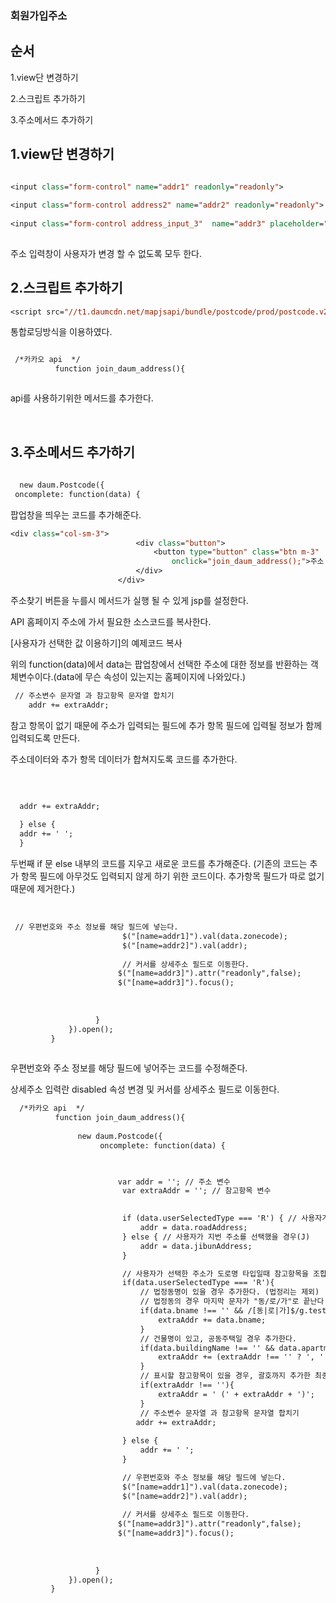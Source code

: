 ### 회원가입주소

순서
---
1.view단 변경하기

2.스크립트 추가하기

3.주소메서드 추가하기


1.view단 변경하기
---


```jsp

<input class="form-control" name="addr1" readonly="readonly">
										
<input class="form-control address2" name="addr2" readonly="readonly">
								
<input class="form-control address_input_3"  name="addr3" placeholder="상세주소를 입력하세요" >
								
```

주소 입력창이 사용자가 변경 할 수 없도록 모두 한다.



2.스크립트 추가하기
---

```jsp
<script src="//t1.daumcdn.net/mapjsapi/bundle/postcode/prod/postcode.v2.js"></script>
```

통합로딩방식을 이용하였다.


```jsp

 /*카카오 api  */
		  function join_daum_address(){



```

api를 사용하기위한 메서드를 추가한다.


&nbsp; 



3.주소메서드 추가하기
---

```jsp
			   
  new daum.Postcode({
 oncomplete: function(data) {


```
팝업창을 띄우는 코드를 추가해준다.


```jsp
<div class="col-sm-3">
							<div class="button">
								<button type="button" class="btn m-3"
									onclick="join_daum_address();">주소 찾기</button>
							</div>
						</div>
```
주소찾기 버튼을 누를시 메서드가 실행 될 수 있게 jsp를 설정한다.



API 홈페이지 주소에 가서 필요한 소스코드를 복사한다.

[사용자가 선택한 값 이용하기]의 예제코드 복사

위의 function(data)에서 data는 팝업창에서 선택한 주소에 대한 정보를 반환하는 객체변수이다.(data에 무슨 속성이 있는지는 홈페이지에 나와있다.)




```jsp      
 // 주소변수 문자열 과 참고항목 문자열 합치기 
	addr += extraAddr;
```
참고 항목이 없기 때문에 주소가 입력되는 필드에 추가 항목 필드에 입력될 정보가 함께 입력되도록 만든다. 

주소데이터와 추가 항목 데이터가 합쳐지도록 코드를 추가한다. 


&nbsp; 


```jsp

  addr += extraAddr;
		                 
  } else {
  addr += ' ';
  }

```
두번째 if 문 else 내부의 코드를 지우고 새로운 코드를 추가해준다. (기존의 코드는 추가 항목 필드에 아무것도 입력되지 않게 하기 위한 코드이다. 추가항목 필드가 따로 없기 때문에 제거한다.)


&nbsp; 

```jsp
 // 우편번호와 주소 정보를 해당 필드에 넣는다.
		                 $("[name=addr1]").val(data.zonecode);
		                 $("[name=addr2]").val(addr);
		                 
		                 // 커서를 상세주소 필드로 이동한다.
		          		$("[name=addr3]").attr("readonly",false);
		          		$("[name=addr3]").focus();  
			        	
		
			        	
			       }
		     }).open();
		 }
	

```

우편번호와 주소 정보를  해당 필드에 넣어주는 코드를 수정해준다.

상세주소 입력란 disabled 속성 변경 및 커서를 상세주소 필드로 이동한다.


```jsp
  /*카카오 api  */
		  function join_daum_address(){
			   
			   new daum.Postcode({
			        oncomplete: function(data) {


			       	
		  	    		var addr = ''; // 주소 변수
		                 var extraAddr = ''; // 참고항목 변수

		            
		                 if (data.userSelectedType === 'R') { // 사용자가 도로명 주소를 선택했을 경우
		                     addr = data.roadAddress;
		                 } else { // 사용자가 지번 주소를 선택했을 경우(J)
		                     addr = data.jibunAddress;
		                 }

		                 // 사용자가 선택한 주소가 도로명 타입일때 참고항목을 조합한다.
		                 if(data.userSelectedType === 'R'){
		                     // 법정동명이 있을 경우 추가한다. (법정리는 제외)
		                     // 법정동의 경우 마지막 문자가 "동/로/가"로 끝난다.
		                     if(data.bname !== '' && /[동|로|가]$/g.test(data.bname)){
		                         extraAddr += data.bname;
		                     }
		                     // 건물명이 있고, 공동주택일 경우 추가한다.
		                     if(data.buildingName !== '' && data.apartment === 'Y'){
		                         extraAddr += (extraAddr !== '' ? ', ' + data.buildingName : data.buildingName);
		                     }
		                     // 표시할 참고항목이 있을 경우, 괄호까지 추가한 최종 문자열을 만든다.
		                     if(extraAddr !== ''){
		                         extraAddr = ' (' + extraAddr + ')';
		                     }
		                     // 주소변수 문자열 과 참고항목 문자열 합치기 
		                    addr += extraAddr;
		                 
		                 } else {
		                     addr += ' ';
		                 }

		                 // 우편번호와 주소 정보를 해당 필드에 넣는다.
		                 $("[name=addr1]").val(data.zonecode);
		                 $("[name=addr2]").val(addr);
		                 
		                 // 커서를 상세주소 필드로 이동한다.
		          		$("[name=addr3]").attr("readonly",false);
		          		$("[name=addr3]").focus();  
			        	
		
			        	
			       }
		     }).open();
		 }
	
```